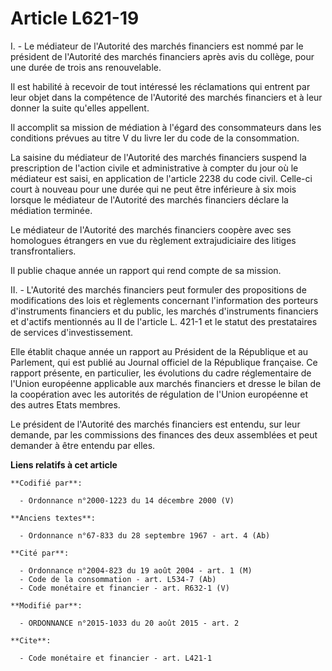 # Article L621-19

I. - Le médiateur de l'Autorité des marchés financiers est nommé par le président de l'Autorité des marchés financiers après
avis du collège, pour une durée de trois ans renouvelable.

Il est habilité à recevoir de tout intéressé les réclamations qui entrent par leur objet dans la compétence de l'Autorité des
marchés financiers et à leur donner la suite qu'elles appellent.

Il accomplit sa mission de médiation à l'égard des consommateurs dans les conditions prévues au titre V du livre Ier du code
de la consommation.

La saisine du médiateur de l'Autorité des marchés financiers suspend la prescription de l'action civile et administrative à
compter du jour où le médiateur est saisi, en application de l'article 2238 du code civil. Celle-ci court à nouveau pour une
durée qui ne peut être inférieure à six mois lorsque le médiateur de l'Autorité des marchés financiers déclare la médiation
terminée.

Le médiateur de l'Autorité des marchés financiers coopère avec ses homologues étrangers en vue du règlement extrajudiciaire
des litiges transfrontaliers.

Il publie chaque année un rapport qui rend compte de sa mission. 

II. - L'Autorité des marchés financiers peut formuler des propositions de modifications des lois et règlements concernant
l'information des porteurs d'instruments financiers et du public, les marchés d'instruments financiers et d'actifs mentionnés
au II de l'article L. 421-1 et le statut des prestataires de services d'investissement. 

Elle établit chaque année un rapport au Président de la République et au Parlement, qui est publié au Journal officiel de la
République française. Ce rapport présente, en particulier, les évolutions du cadre réglementaire de l'Union européenne
applicable aux marchés financiers et dresse le bilan de la coopération avec les autorités de régulation de l'Union européenne
et des autres Etats membres. 

Le président de l'Autorité des marchés financiers est entendu, sur leur demande, par les commissions des finances des deux
assemblées et peut demander à être entendu par elles.

**Liens relatifs à cet article**

	**Codifié par**:

	  - Ordonnance n°2000-1223 du 14 décembre 2000 (V)

	**Anciens textes**:

	  - Ordonnance n°67-833 du 28 septembre 1967 - art. 4 (Ab)

	**Cité par**:

	  - Ordonnance n°2004-823 du 19 août 2004 - art. 1 (M)
	  - Code de la consommation - art. L534-7 (Ab)
	  - Code monétaire et financier - art. R632-1 (V)

	**Modifié par**:

	  - ORDONNANCE n°2015-1033 du 20 août 2015 - art. 2

	**Cite**:

	  - Code monétaire et financier - art. L421-1

